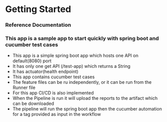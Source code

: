 # Getting Started

### Reference Documentation

### This app is a sample app to start quickly with spring boot and cucumber test cases

* This app is a simple spring boot app which hosts one API on default(8080) port
* It has only one get API (/test-app) which returns a String
* It has actuator(health endpoint)
* This app contains cucumber test cases
* The feature files can be ru independently, or it can be run from the Runner file
* For this app CI/CD is also implemented
* When the Pipeline is run it will upload the reports to the artifact which can be downloaded
* The pipeline will run the spring boot app then the cucumber automation for a tag provided as input in the workflow

